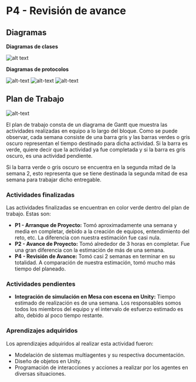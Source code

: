 # P4 - Revisión de avance
## Diagramas
**Diagramas de clases**

![alt text](https://i.ibb.co/4sydtBZ/Diagrama-Clases-P4.png)

**Diagramas de protocolos**

![alt-text](https://i.ibb.co/BtvxvxN/Whats-App-Image-2021-09-03-at-1-49-26-PM.jpg)
![alt-text](https://i.imgur.com/kmnCV3s.png)
![alt-text](https://i.ibb.co/6yWXJkF/PISO.png)
## Plan de Trabajo
![alt-text](https://i.ibb.co/y6ThQrs/Plan-Trabajo-P4.png)

El plan de trabajo consta de un diagrama de Gantt que muestra las actividades realizadas en equipo a lo largo del bloque. Como se puede observar, cada semana consiste de una barra gris y las barras verdes o gris oscuro representan el tiempo destinado para dicha actividad. Si la barra es verde, quiere decir que la actividad ya fue completada y si la barra es gris oscuro, es una actividad pendiente.

Si la barra verde o gris oscuro se encuentra en la segunda mitad de la semana 2, esto representa que se tiene destinada la segunda mitad de esa semana para trabajar dicho entregable.

### Actividades finalizadas
Las actividades finalizadas se encuentran en color verde dentro del plan de trabajo. Estas son:
* **P1 - Arranque de Proyecto:** Tomó aproximadamente una semana y media en completar, debido a la creación de equipos, entendimiento del reto, etc. La diferencia con nuestra estimación fue casi nula.
* **P2 - Avance de Proyecto:** Tomó alrededor de 3 horas en completar. Fue una gran diferencia con la estimación de más de una semana.
* **P4 - Revisión de Avance:** Tomó casi 2 semanas en terminar en su totalidad. A comparación de nuestra estimación, tomó mucho más tiempo del planeado.

### Actividades pendientes
* **Integración de simulación en Mesa con escena en Unity:** Tiempo estimado de realización es de una semana. Los responsables somos todos los miembros del equipo y el intervalo de esfuerzo estimado es alto, debido al poco tiempo restante.

### Aprendizajes adquiridos
Los aprendizajes adquiridos al realizar esta actividad fueron: 
* Modelación de sistemas multiagentes y su respectiva documentación.
* Diseño de objetos en Unity.
* Programación de interacciones y acciones a realizar por los agentes en diversas situaciones.

